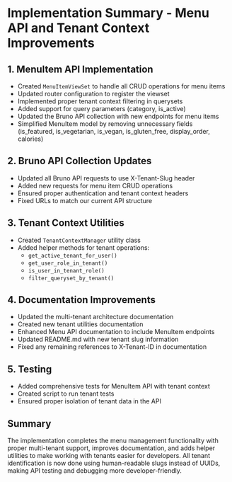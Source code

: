# Implementation Summary - Menu API and Tenant Context Improvements

## 1. MenuItem API Implementation

- Created `MenuItemViewSet` to handle all CRUD operations for menu items
- Updated router configuration to register the viewset
- Implemented proper tenant context filtering in querysets
- Added support for query parameters (category, is_active)
- Updated the Bruno API collection with new endpoints for menu items
- Simplified MenuItem model by removing unnecessary fields (is_featured, is_vegetarian, is_vegan, is_gluten_free, display_order, calories)

## 2. Bruno API Collection Updates

- Updated all Bruno API requests to use X-Tenant-Slug header
- Added new requests for menu item CRUD operations
- Ensured proper authentication and tenant context headers
- Fixed URLs to match our current API structure

## 3. Tenant Context Utilities

- Created `TenantContextManager` utility class
- Added helper methods for tenant operations:
  - `get_active_tenant_for_user()`
  - `get_user_role_in_tenant()`
  - `is_user_in_tenant_role()`
  - `filter_queryset_by_tenant()`

## 4. Documentation Improvements

- Updated the multi-tenant architecture documentation
- Created new tenant utilities documentation
- Enhanced Menu API documentation to include MenuItem endpoints
- Updated README.md with new tenant slug information
- Fixed any remaining references to X-Tenant-ID in documentation

## 5. Testing

- Added comprehensive tests for MenuItem API with tenant context
- Created script to run tenant tests
- Ensured proper isolation of tenant data in the API

## Summary

The implementation completes the menu management functionality with proper multi-tenant support, improves documentation, and adds helper utilities to make working with tenants easier for developers. All tenant identification is now done using human-readable slugs instead of UUIDs, making API testing and debugging more developer-friendly.
